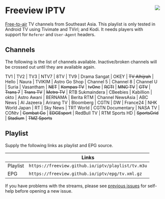 # Freeview IPTV <img align="right" src="https://freeview.github.io/iptv/tv.png">

[Free-to-air](https://en.wikipedia.org/wiki/Free-to-air) TV channels from Southeast Asia. This playlist is only tested in Android TV using Tivimate and TVirl; and Kodi. It needs players with support for `Referer` and `User-Agent` headers.

## Channels

The following is the list of channels available. Inactive/broken channels will be crossed out until they are available again.

TV1 | TV2 | TV3 | NTV7 | 8TV | TV9 | Drama Sangat | OKEY | ~~TV Alhijrah~~ | Hello | Naura | TVIKIM | Astro Go Shop  | Channel 5  | Channel 8  | Channel U  | Suria  | Vasantham  | ~~NET~~ | ~~Kompas TV~~ | ~~tvOne~~ | ~~RCTI~~ | ~~MNC TV~~ | ~~GTV~~ | ~~Trans 7~~ | ~~Trans TV~~ | ~~Metro TV~~ | RTB Sukmaindera | CBeebies | Kabillion | okto | Astro Awani  | BERNAMA  | Berita RTM | Channel NewsAsia  | ABC News | Al Jazeera | Arirang TV | Bloomberg  | CGTN | DW | France24 | NHK World Japan | RT | Sky News | TRT World | CGTN Documentary | NASA TV | CONtv | ~~Combat Go~~ | ~~EDGEsport~~ | RedBull TV | RTM Sports HD | ~~SportsGrid~~ | ~~Stadium~~ | ~~TMZ Sports~~

## Playlist

Supply the following links as playlist and EPG source.

||Links|
|-|-|
|Playlist|`https://freeview.github.io/iptv/playlist/tv.m3u`|
|EPG|`https://freeview.github.io/iptv/epg/tv.xml.gz`|

If you have problems with the streams, please see [previous issues](https://github.com/freeview/iptv/issues?q=is%3Aissue+is%3Aclosed) for self-help before opening a new issue.
